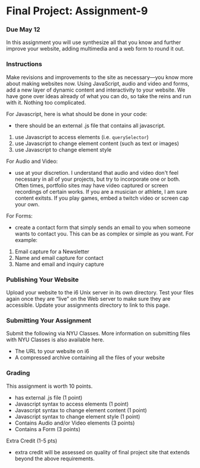 # Final Project: Assignment-9
### Due May 12

In this assignment you will use synthesize all that you know and further improve your website, adding multimedia and a web form to round it out.

### Instructions

Make revisions and improvements to the site as necessary—you know more about making websites now. Using JavaScript, audio and video and forms, add a new layer of dynamic content and interactivity to your website. We have gone over ideas already of what you can do, so take the reins and run with it. Nothing too complicated.

For Javascript, here is what should be done in your code:

- there should be an external .js file that contains all javascript.

1. use Javascript to access elements (i.e. `querySelector`)
2. use Javascript to change element content (such as text or images)
3. use Javascript to change element style

For Audio and Video:

- use at your discretion. I understand that audio and video don't feel necessary in all of your projects, but try to incorporate one or both. Often times, portfolio sites may have video captured or screen recordings of certain works. If you are a musician or athlete, I am sure content exitsts. If you play games, embed a twitch video or screen cap your own.

For Forms:

- create a contact form that simply sends an email to you when someone wants to contact you. This can be as complex or simple as you want. For example:

1. Email capture for a Newsletter
2. Name and email capture for contact
3. Name and email and inquiry capture

### Publishing Your Website
Upload your website to the i6 Unix server in its own directory. Test your files again once they are “live” on the Web server to make sure they are accessible. Update your assignments directory to link to this page.

### Submitting Your Assignment
Submit the following via NYU Classes. More information on submitting files with NYU Classes is also available here.

- The URL to your website on i6
- A compressed archive containing all the files of your website

### Grading
This assignment is worth 10 points.

- has external .js file (1 point)
- Javascript syntax to access elements (1 point)
- Javascript syntax to change element content (1 point)
- Javascript syntax to change element style (1 point)
- Contains Audio and/or Video elements (3 points)
- Contains a Form (3 points)

Extra Credit (1-5 pts)

- extra credit will be assessed on quality of final project site that extends beyond the above requirements.
